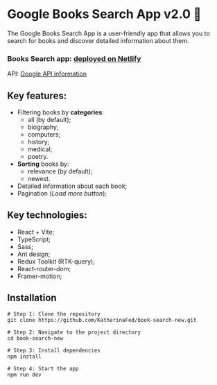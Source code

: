 # Google Books Search App v2.0 :open_book:
The Google Books Search App is a user-friendly app that allows you to search for books and discover detailed information about them.

### Books Search app: [deployed on Netlify]() 

API: [Google API information](https://developers.google.com/books/docs/v1/using)

## Key features:
- Filtering books by **categories**:
   - all (by default);
   - biography;
   - computers;
   - history;
   - medical;
   - poetry.
- **Sorting** books by:
   - relevance (by default);
   - newest.
- Detailed information about each book;
- Pagination (*Load more button*);

## Key technologies:
- React + Vite;
- TypeScript;
- Sass;
- Ant design;
- Redux Toolkit (RTK-query);
- React-router-dom;
- Framer-motion;


## Installation
```
# Step 1: Clone the repository
git clone https://github.com/KatherinaFed/book-search-new.git

# Step 2: Navigate to the project directory  
cd book-search-new

# Step 3: Install dependencies 
npm install

# Step 4: Start the app
npm run dev
```